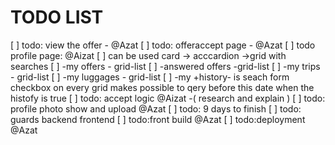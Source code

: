 # TODO LIST
[ ] todo: view the offer - @Azat
[ ] todo: offeraccept page - @Azat
[ ] todo profile page: @Aizat
[ ] can be used card -> acccardion ->grid with searches
  [ ]  -my offers - grid-list
  [ ] -answered offers -grid-list
  [ ] -my trips - grid-list
  [ ] -my luggages - grid-list
  [ ] -my +history- is seach form checkbox on every grid makes possible to qery before this date when the histofy is true
 [ ] todo: accept logic @Aizat -( research and explain )
 [ ] todo: profile photo show and upload @Azat
 [ ] todo: 9 days to finish
 [ ] todo: guards backend frontend
 [ ] todo:front build @Azat
 [ ] todo:deployment @Azat
